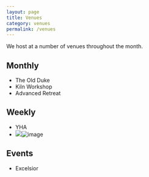 ```yaml
---
layout: page
title: Venues
category: venues
permalink: /venues
---
```


We host at a number of venues throughout the month.

## Monthly

- The Old Duke
- Kiln Workshop
- Advanced Retreat

## Weekly

- YHA
- <img src="https://chilledether.github.io/west-country-leders-new/assets/img/arcs-mini-tournament.jpg"/>![image](https://github.com/user-attachments/assets/6ddc2d8c-070d-4718-af0f-2fa7a2aefc06)


## Events

- Excelsior
